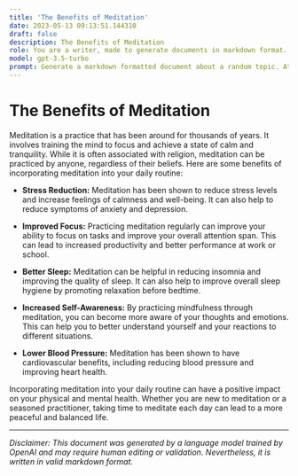 ```yaml
---
title: 'The Benefits of Meditation'
date: 2023-05-13 09:13:51.144310
draft: false
description: The Benefits of Meditation
role: You are a writer, made to generate documents in markdown format. It is very important that all of the documents you generate are in valid markdown format.
model: gpt-3.5-turbo
prompt: Generate a markdown formatted document about a random topic. At the bottom, include a disclaimer explaining that the document was generated by you. The first line of the document should be the title. Make sure that the entire document is in proper markdown format, using a mix of various tags to make the document visually appealing.
---
```


# The Benefits of Meditation

Meditation is a practice that has been around for thousands of years. It involves training the mind to focus and achieve a state of calm and tranquility. While it is often associated with religion, meditation can be practiced by anyone, regardless of their beliefs. Here are some benefits of incorporating meditation into your daily routine:

- **Stress Reduction:** Meditation has been shown to reduce stress levels and increase feelings of calmness and well-being. It can also help to reduce symptoms of anxiety and depression.

- **Improved Focus:** Practicing meditation regularly can improve your ability to focus on tasks and improve your overall attention span. This can lead to increased productivity and better performance at work or school.

- **Better Sleep:** Meditation can be helpful in reducing insomnia and improving the quality of sleep. It can also help to improve overall sleep hygiene by promoting relaxation before bedtime.

- **Increased Self-Awareness:** By practicing mindfulness through meditation, you can become more aware of your thoughts and emotions. This can help you to better understand yourself and your reactions to different situations.

- **Lower Blood Pressure:** Meditation has been shown to have cardiovascular benefits, including reducing blood pressure and improving heart health.

Incorporating meditation into your daily routine can have a positive impact on your physical and mental health. Whether you are new to meditation or a seasoned practitioner, taking time to meditate each day can lead to a more peaceful and balanced life.

---

*Disclaimer: This document was generated by a language model trained by OpenAI and may require human editing or validation. Nevertheless, it is written in valid markdown format.*